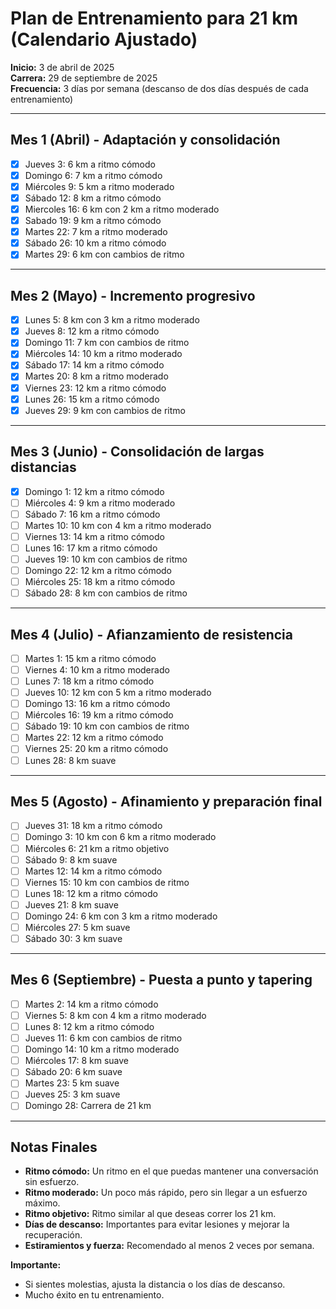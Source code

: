 # Plan de Entrenamiento para 21 km (Calendario Ajustado)

**Inicio:** 3 de abril de 2025  
**Carrera:** 29 de septiembre de 2025  
**Frecuencia:** 3 días por semana (descanso de dos días después de cada entrenamiento)

---

## Mes 1 (Abril) - Adaptación y consolidación
- [x] Jueves 3: 6 km a ritmo cómodo  
- [x] Domingo 6: 7 km a ritmo cómodo  
- [x] Miércoles 9: 5 km a ritmo moderado  
- [x] Sábado 12: 8 km a ritmo cómodo  
- [x] Miercoles 16: 6 km con 2 km a ritmo moderado  
- [x] Sabado 19: 9 km a ritmo cómodo  
- [x] Martes 22: 7 km a ritmo moderado  
- [x] Sábado 26: 10 km a ritmo cómodo
- [x] Martes 29: 6 km con cambios de ritmo

---

## Mes 2 (Mayo) - Incremento progresivo
- [x] Lunes 5: 8 km con 3 km a ritmo moderado  
- [x] Jueves 8: 12 km a ritmo cómodo  
- [x] Domingo 11: 7 km con cambios de ritmo  
- [x] Miércoles 14: 10 km a ritmo moderado  
- [x] Sábado 17: 14 km a ritmo cómodo  
- [x] Martes 20: 8 km a ritmo moderado  
- [x] Viernes 23: 12 km a ritmo cómodo  
- [x] Lunes 26: 15 km a ritmo cómodo  
- [x] Jueves 29: 9 km con cambios de ritmo

---

## Mes 3 (Junio) - Consolidación de largas distancias
- [x] Domingo 1: 12 km a ritmo cómodo  
- [ ] Miércoles 4: 9 km a ritmo moderado  
- [ ] Sábado 7: 16 km a ritmo cómodo  
- [ ] Martes 10: 10 km con 4 km a ritmo moderado  
- [ ] Viernes 13: 14 km a ritmo cómodo  
- [ ] Lunes 16: 17 km a ritmo cómodo  
- [ ] Jueves 19: 10 km con cambios de ritmo  
- [ ] Domingo 22: 12 km a ritmo cómodo  
- [ ] Miércoles 25: 18 km a ritmo cómodo  
- [ ] Sábado 28: 8 km con cambios de ritmo

---

## Mes 4 (Julio) - Afianzamiento de resistencia
- [ ] Martes 1: 15 km a ritmo cómodo  
- [ ] Viernes 4: 10 km a ritmo moderado  
- [ ] Lunes 7: 18 km a ritmo cómodo  
- [ ] Jueves 10: 12 km con 5 km a ritmo moderado  
- [ ] Domingo 13: 16 km a ritmo cómodo  
- [ ] Miércoles 16: 19 km a ritmo cómodo  
- [ ] Sábado 19: 10 km con cambios de ritmo  
- [ ] Martes 22: 12 km a ritmo cómodo  
- [ ] Viernes 25: 20 km a ritmo cómodo  
- [ ] Lunes 28: 8 km suave

---

## Mes 5 (Agosto) - Afinamiento y preparación final
- [ ] Jueves 31: 18 km a ritmo cómodo  
- [ ] Domingo 3: 10 km con 6 km a ritmo moderado  
- [ ] Miércoles 6: 21 km a ritmo objetivo  
- [ ] Sábado 9: 8 km suave  
- [ ] Martes 12: 14 km a ritmo cómodo  
- [ ] Viernes 15: 10 km con cambios de ritmo  
- [ ] Lunes 18: 12 km a ritmo cómodo  
- [ ] Jueves 21: 8 km suave  
- [ ] Domingo 24: 6 km con 3 km a ritmo moderado  
- [ ] Miércoles 27: 5 km suave  
- [ ] Sábado 30: 3 km suave

---

## Mes 6 (Septiembre) - Puesta a punto y tapering
- [ ] Martes 2: 14 km a ritmo cómodo  
- [ ] Viernes 5: 8 km con 4 km a ritmo moderado  
- [ ] Lunes 8: 12 km a ritmo cómodo  
- [ ] Jueves 11: 6 km con cambios de ritmo  
- [ ] Domingo 14: 10 km a ritmo moderado  
- [ ] Miércoles 17: 8 km suave  
- [ ] Sábado 20: 6 km suave  
- [ ] Martes 23: 5 km suave  
- [ ] Jueves 25: 3 km suave  
- [ ] Domingo 28: Carrera de 21 km

---

## Notas Finales
- **Ritmo cómodo:** Un ritmo en el que puedas mantener una conversación sin esfuerzo.  
- **Ritmo moderado:** Un poco más rápido, pero sin llegar a un esfuerzo máximo.  
- **Ritmo objetivo:** Ritmo similar al que deseas correr los 21 km.  
- **Días de descanso:** Importantes para evitar lesiones y mejorar la recuperación.  
- **Estiramientos y fuerza:** Recomendado al menos 2 veces por semana.

**Importante:**  
- Si sientes molestias, ajusta la distancia o los días de descanso.  
- Mucho éxito en tu entrenamiento.
